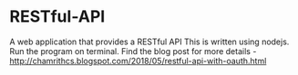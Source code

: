 # RESTful-API
A web application that provides a RESTful API
This is written using nodejs.
Run the program on terminal.
Find the blog post for more details - http://chamrithcs.blogspot.com/2018/05/restful-api-with-oauth.html
